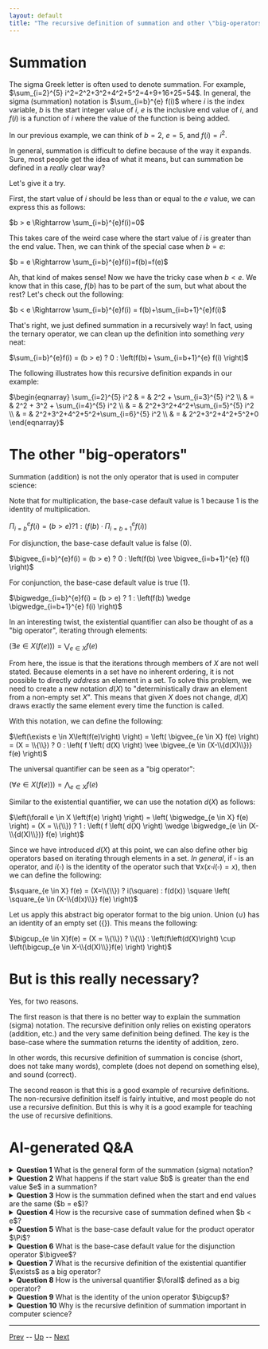 ```yaml
---
layout: default
title: "The recursive definition of summation and other \"big-operators\""
---
```


# Summation

The sigma Greek letter is often used to denote summation. For example, $\sum_{i=2}^{5} i^2=2^2+3^2+4^2+5^2=4+9+16+25=54$. In general, the sigma (summation) notation is $\sum_{i=b}^{e} f(i)$ where $i$ is the index variable, $b$ is the start integer value of $i$, $e$ is the inclusive end value of $i$, and $f(i)$ is a function of $i$ where the value of the function is being added.

In our previous example, we can think of $b=2$, $e=5$, and $f(i)=i^2$.

In general, summation is difficult to define because of the way it expands. Sure, most people get the idea of what it means, but can summation be defined in a *really* clear way?

Let's give it a try.

First, the start value of $i$ should be less than or equal to the $e$ value, we can express this as follows:

$b > e \Rightarrow \sum_{i=b}^{e}f(i)=0$

This takes care of the weird case where the start value of $i$ is greater than the end value. Then, we can think of the special case when $b=e$:

$b = e \Rightarrow \sum_{i=b}^{e}f(i)=f(b)=f(e)$

Ah, that kind of makes sense! Now we have the tricky case when $b < e$. We know that in this case, $f(b)$ has to be part of the sum, but what about the rest? Let's check out the following:

$b < e \Rightarrow \sum_{i=b}^{e}f(i) = f(b)+\sum_{i=b+1}^{e}f(i)$

That's right, we just defined summation in a recursively way! In fact, using the ternary operator, we can clean up the definition into something *very* neat:

$\sum_{i=b}^{e}f(i) = (b > e) ? 0 : \left(f(b)+ \sum_{i=b+1}^{e} f(i) \right)$

The following illustrates how this recursive definition expands in our example:

$\begin{eqnarray} \sum_{i=2}^{5} i^2 & = & 2^2 + \sum_{i=3}^{5} i^2 \\ & = & 2^2 + 3^2 + \sum_{i=4}^{5} i^2 \\ & = & 2^2+3^2+4^2+\sum_{i=5}^{5} i^2 \\ & = & 2^2+3^2+4^2+5^2+\sum_{i=6}^{5} i^2 \\ & = & 2^2+3^2+4^2+5^2+0 \end{eqnarray}$

# The other "big-operators"

Summation (addition) is not the only operator that is used in computer science:

Note that for multiplication, the base-case default value is 1 because 1 is the identity of multiplication.

$\Pi_{i=b}^{e}f(i) = (b > e) ? 1 : \left(f(b) \cdot \Pi_{i=b+1}^{e} f(i) \right)$

For disjunction, the base-case default value is false (0).

$\bigvee_{i=b}^{e}f(i) = (b > e) ? 0 : \left(f(b) \vee \bigvee_{i=b+1}^{e} f(i) \right)$

For conjunction, the base-case default value is true (1).

$\bigwedge_{i=b}^{e}f(i) = (b > e) ? 1 : \left(f(b) \wedge \bigwedge_{i=b+1}^{e} f(i) \right)$

In an interesting twist, the existential quantifier can also be thought of as a "big operator", iterating through elements:

$\left( \exists e \in X\left(f(e)\right) \right) = \bigvee_{e \in X} f(e)$

From here, the issue is that the iterations through members of $X$ are not well stated. Because elements in a set have no inherent ordering, it is not possible to directly *address* an element in a set. To solve this problem, we need to create a new notation $d(X)$ to "deterministically draw an element from a non-empty set $X$". This means that given $X$ does not change, $d(X)$ draws exactly the same element every time the function is called.

With this notation, we can define the following:

$\left(\exists e \in X\left(f(e)\right) \right) = \left( \bigvee_{e \in X} f(e) \right) = (X = \\{\\}) ? 0 : \left( f \left( d(X) \right) \vee \bigvee_{e \in (X-\\{d(X)\\})} f(e) \right)$

The universal quantifier can be seen as a "big operator":

$\left( \forall e \in X\left(f(e)\right) \right) = \bigwedge_{e \in X}f(e)$

Similar to the existential quantifier, we can use the notation $d(X)$ as follows:

$\left(\forall e \in X \left(f(e) \right) \right) = \left( \bigwedge_{e \in X} f(e) \right) = (X = \\{\\}) ? 1 : \left( f \left( d(X) \right) \wedge \bigwedge_{e \in (X-\\{d(X)\\})} f(e) \right)$

Since we have introduced $d(X)$ at this point, we can also define other big operators based on iterating through elements in a set. *In general*, if $\square$ is an operator, and $i(\square)$ is the identity of the operator such that $\forall x(x \square i(\square) = x)$, then we can define the following:

$\square_{e \in X} f(e) = (X=\\{\\}) ? i(\square) : f(d(x)) \square \left( \square_{e \in (X-\\{d(x)\\}} f(e) \right)$

Let us apply this abstract big operator format to the big union. Union ($\cup$) has an identity of an empty set ($\{\}$). This means the following:

$\bigcup_{e \in X}f(e) = (X = \\{\\}) ? \\{\\} : \left(f\left(d(X)\right) \cup \left(\bigcup_{e \in X-\\{d(X)\\}}f(e) \right) \right)$

# But is this really necessary?

Yes, for two reasons.

The first reason is that there is no better way to explain the summation (sigma) notation. The recursive definition only relies on existing operators (addition, etc.) and the very same definition being defined. The key is the base-case where the summation returns the identity of addition, zero. 

In other words, this recursive definition of summation is concise (short, does not take many words), complete (does not depend on something else), and sound (correct).

The second reason is that this is a good example of recursive definitions. The non-recursive definition itself is fairly intuitive, and most people do not use a recursive definition. But this is why it is a good example for teaching the use of recursive definitions.

# AI-generated Q&A

<details>
<summary>
<b>Question 1</b> What is the general form of the summation (sigma) notation?</summary>
<b>Answer</b> The general form of the summation (sigma) notation is $\sum_{i=b}^{e} f(i)$, where $i$ is the index variable, $b$ is the start integer value of $i$, $e$ is the inclusive end value of $i$, and $f(i)$ is a function of $i$ where the value of the function is being added.
</details>

<details>
<summary>
<b>Question 2</b> What happens if the start value $b$ is greater than the end value $e$ in a summation?</summary>
<b>Answer</b> If the start value $b$ is greater than the end value $e$, then the summation is defined as zero: $\sum_{i=b}^{e}f(i) = 0$.
</details>

<details>
<summary>
<b>Question 3</b> How is the summation defined when the start and end values are the same ($b = e$)?</summary>
<b>Answer</b> When $b = e$, the summation is equal to the value of the function at $b$ (or $e$): $\sum_{i=b}^{e}f(i) = f(b) = f(e)$.
</details>

<details>
<summary>
<b>Question 4</b> How is the recursive case of summation defined when $b < e$?</summary>
<b>Answer</b> When $b < e$, the summation is defined recursively as follows: $\sum_{i=b}^{e}f(i) = f(b) + \sum_{i=b+1}^{e}f(i)$.
</details>

<details>
<summary>
<b>Question 5</b> What is the base-case default value for the product operator $\Pi$?</summary>
<b>Answer</b> The base-case default value for the product operator $\Pi$ is 1, because 1 is the identity of multiplication: $\Pi_{i=b}^{e}f(i) = (b > e) ? 1 : \left(f(b) \cdot \Pi_{i=b+1}^{e} f(i)\right)$.
</details>

<details>
<summary>
<b>Question 6</b> What is the base-case default value for the disjunction operator $\bigvee$?</summary>
<b>Answer</b> The base-case default value for the disjunction operator $\bigvee$ is false (or 0), since disjunction is equivalent to logical OR: $\bigvee_{i=b}^{e}f(i) = (b > e) ? 0 : \left(f(b) \vee \bigvee_{i=b+1}^{e} f(i)\right)$.
</details>

<details>
<summary>
<b>Question 7</b> What is the recursive definition of the existential quantifier $\exists$ as a big operator?</summary>
<b>Answer</b> The existential quantifier $\exists$ can be defined as a big operator using disjunction: $\left(\exists e \in X\left(f(e)\right)\right) = \left(\bigvee_{e \in X}f(e)\right)$. Using the $d(X)$ notation, it can be expressed as:
$\left(\exists e \in X\left(f(e)\right)\right) = (X = \{\}) ? 0 : \left(f(d(X)) \vee \bigvee_{e \in (X-\{d(X)\})} f(e)\right)$.
</details>

<details>
<summary><b>Question 8</b> How is the universal quantifier $\forall$ defined as a big operator?</summary>
<b>Answer</b> The universal quantifier $\forall$ can be defined as a big operator using conjunction: $\left(\forall e \in X\left(f(e)\right)\right) = \left(\bigwedge_{e \in X}f(e)\right)$. With the $d(X)$ notation, it can be expressed as:
$\left(\forall e \in X\left(f(e)\right)\right) = (X = \{\}) ? 1 : \left(f(d(X)) \wedge \bigwedge_{e \in (X-\{d(X)\})} f(e)\right)$.
</details>

<details>
<summary>
<b>Question 9</b> What is the identity of the union operator $\bigcup$?
</summary>
<b>Answer</b> The identity of the union operator $\bigcup$ is the empty set $\{\}$. Therefore, the union operator can be defined as:
$\bigcup_{e \in X}f(e) = (X = \{\}) ? \{\} : \left(f\left(d(X)\right) \cup \left(\bigcup_{e \in X-\{d(X)\}}f(e)\right)\right)$.
</details>

<details>
<summary>
<b>Question 10</b> Why is the recursive definition of summation important in computer science?</summary>
<b>Answer</b> The recursive definition of summation is important because it provides a concise, complete, and sound explanation of the summation process. It relies only on existing operators and the recursive definition itself, making it a clear and rigorous way to define summation. Additionally, it serves as a good example of how recursive definitions can be used in computer science.
</details>

<hr>

[Prev](countingCombinatorics.md) -- [Up](README.md) -- [Next](alephNull.md)


